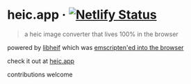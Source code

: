 # heic.app · [![Netlify Status](https://api.netlify.com/api/v1/badges/72341ebe-0c84-4f96-8454-9dced925d94b/deploy-status)](https://app.netlify.com/sites/heic/deploys)

> a heic image converter that lives 100% in the browser

powered by [libheif](https://github.com/strukturag/libheif) which was [emscripten'ed into the browser](https://github.com/catdad-experiments/libheif-js#readme)

check it out at [heic.app](https://heic.app)

contributions welcome
